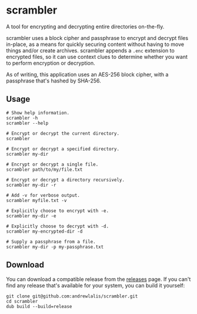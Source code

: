 # scrambler
A tool for encrypting and decrypting entire directories on-the-fly.

scrambler uses a block cipher and passphrase to encrypt and decrypt files in-place, as a means for quickly securing content without having to move things and/or create archives. scrambler appends a `.enc` extension to encrypted files, so it can use context clues to determine whether you want to perform encryption or decryption.

As of writing, this application uses an AES-256 block cipher, with a passphrase that's hashed by SHA-256.

## Usage
```shell
# Show help information.
scrambler -h
scrambler --help

# Encrypt or decrypt the current directory.
scrambler

# Encrypt or decrypt a specified directory.
scrambler my-dir

# Encrypt or decrypt a single file.
scrambler path/to/my/file.txt

# Encrypt or decrypt a directory recursively.
scrambler my-dir -r

# Add -v for verbose output.
scrambler myfile.txt -v

# Explicitly choose to encrypt with -e.
scrambler my-dir -e

# Explicitly choose to decrypt with -d.
scrambler my-encrypted-dir -d

# Supply a passphrase from a file.
scrambler my-dir -p my-passphrase.txt
```

## Download
You can download a compatible release from the [releases](https://github.com/andrewlalis/scrambler/releases) page. If you can't find any release that's available for your system, you can build it yourself:
```shell
git clone git@github.com:andrewlalis/scrambler.git
cd scrambler
dub build --build=release
```
